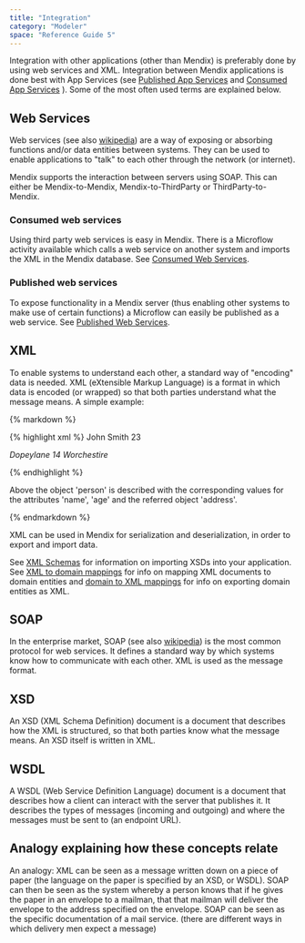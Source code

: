 ```yaml
---
title: "Integration"
category: "Modeler"
space: "Reference Guide 5"
---
```



Integration with other applications (other than Mendix) is preferably done by using web services and XML. Integration between Mendix applications is done best with App Services (see [Published App Services](published-app-services) and [Consumed App Services](consumed-app-services) ). Some of the most often used terms are explained below.

## Web Services

Web services (see also [wikipedia](http://en.wikipedia.org/wiki/Web_service)) are a way of exposing or absorbing functions and/or data entities between systems. They can be used to enable applications to "talk" to each other through the network (or internet).

Mendix supports the interaction between servers using SOAP. This can either be Mendix-to-Mendix, Mendix-to-ThirdParty or ThirdParty-to-Mendix.

### Consumed web services

Using third party web services is easy in Mendix. There is a Microflow activity available which calls a web service on another system and imports the XML in the Mendix database. See [Consumed Web Services](consumed-web-services).

### Published web services

To expose functionality in a Mendix server (thus enabling other systems to make use of certain functions) a Microflow can easily be published as a web service. See [Published Web Services](published-web-services).

## XML

To enable systems to understand each other, a standard way of "encoding" data is needed. XML (eXtensible Markup Language) is a format in which data is encoded (or wrapped) so that both parties understand what the message means. A simple example:

<div class="alert alert-info">{% markdown %}

{% highlight xml %}
<person>
	<name>John Smith</name>
	<age>23</age>
	<address>
		<street>Dopeylane 14</street>
		<city>Worchestire</city>
	</address>
</person>

{% endhighlight %}

Above the object 'person' is described with the corresponding values for the attributes 'name', 'age' and the referred object 'address'.

{% endmarkdown %}</div>

XML can be used in Mendix for serialization and deserialization, in order to export and import data.

See [XML Schemas](xml-schemas) for information on importing XSDs into your application.
See [XML to domain mappings](xml-to-domain-mappings) for info on mapping XML documents to domain entities and [domain to XML mappings](domain-to-xml-mappings) for info on exporting domain entities as XML.

## SOAP

In the enterprise market, SOAP (see also [wikipedia](http://en.wikipedia.org/wiki/SOAP_(protocol))) is the most common protocol for web services. It defines a standard way by which systems know how to communicate with each other. XML is used as the message format.

## XSD

An XSD (XML Schema Definition) document is a document that describes how the XML is structured, so that both parties know what the message means. An XSD itself is written in XML.

## WSDL

A WSDL (Web Service Definition Language) document is a document that describes how a client can interact with the server that publishes it. It describes the types of messages (incoming and outgoing) and where the messages must be sent to (an endpoint URL).

## Analogy explaining how these concepts relate

An analogy: XML can be seen as a message written down on a piece of paper (the language on the paper is specified by an XSD, or WSDL). SOAP can then be seen as the system whereby a person knows that if he gives the paper in an envelope to a mailman, that that mailman will deliver the envelope to the address specified on the envelope. SOAP can be seen as the specific documentation of a mail service. (there are different ways in which delivery men expect a message)
